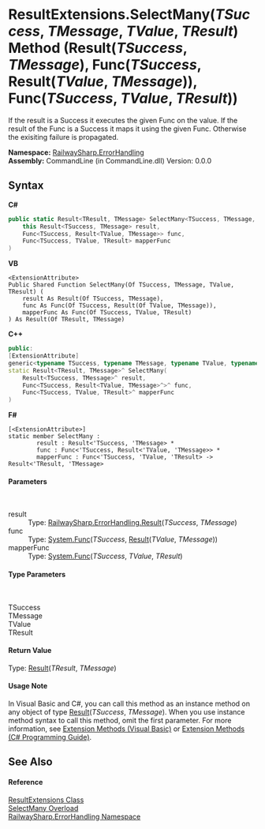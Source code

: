 # ResultExtensions.SelectMany(*TSuccess*, *TMessage*, *TValue*, *TResult*) Method (Result(*TSuccess*, *TMessage*), Func(*TSuccess*, Result(*TValue*, *TMessage*)), Func(*TSuccess*, *TValue*, *TResult*))
 

If the result is a Success it executes the given Func on the value. If the result of the Func is a Success it maps it using the given Func. Otherwise the exisiting failure is propagated.

**Namespace:**&nbsp;<a href="N_RailwaySharp_ErrorHandling">RailwaySharp.ErrorHandling</a><br />**Assembly:**&nbsp;CommandLine (in CommandLine.dll) Version: 0.0.0

## Syntax

**C#**<br />
``` C#
public static Result<TResult, TMessage> SelectMany<TSuccess, TMessage, TValue, TResult>(
	this Result<TSuccess, TMessage> result,
	Func<TSuccess, Result<TValue, TMessage>> func,
	Func<TSuccess, TValue, TResult> mapperFunc
)

```

**VB**<br />
``` VB
<ExtensionAttribute>
Public Shared Function SelectMany(Of TSuccess, TMessage, TValue, TResult) ( 
	result As Result(Of TSuccess, TMessage),
	func As Func(Of TSuccess, Result(Of TValue, TMessage)),
	mapperFunc As Func(Of TSuccess, TValue, TResult)
) As Result(Of TResult, TMessage)
```

**C++**<br />
``` C++
public:
[ExtensionAttribute]
generic<typename TSuccess, typename TMessage, typename TValue, typename TResult>
static Result<TResult, TMessage>^ SelectMany(
	Result<TSuccess, TMessage>^ result, 
	Func<TSuccess, Result<TValue, TMessage>^>^ func, 
	Func<TSuccess, TValue, TResult>^ mapperFunc
)
```

**F#**<br />
``` F#
[<ExtensionAttribute>]
static member SelectMany : 
        result : Result<'TSuccess, 'TMessage> * 
        func : Func<'TSuccess, Result<'TValue, 'TMessage>> * 
        mapperFunc : Func<'TSuccess, 'TValue, 'TResult> -> Result<'TResult, 'TMessage> 

```


#### Parameters
&nbsp;<dl><dt>result</dt><dd>Type: <a href="T_RailwaySharp_ErrorHandling_Result_2">RailwaySharp.ErrorHandling.Result</a>(*TSuccess*, *TMessage*)<br /></dd><dt>func</dt><dd>Type: <a href="https://docs.microsoft.com/dotnet/api/system.func-2" target="_blank">System.Func</a>(*TSuccess*, <a href="T_RailwaySharp_ErrorHandling_Result_2">Result</a>(*TValue*, *TMessage*))<br /></dd><dt>mapperFunc</dt><dd>Type: <a href="https://docs.microsoft.com/dotnet/api/system.func-3" target="_blank">System.Func</a>(*TSuccess*, *TValue*, *TResult*)<br /></dd></dl>

#### Type Parameters
&nbsp;<dl><dt>TSuccess</dt><dd /><dt>TMessage</dt><dd /><dt>TValue</dt><dd /><dt>TResult</dt><dd /></dl>

#### Return Value
Type: <a href="T_RailwaySharp_ErrorHandling_Result_2">Result</a>(*TResult*, *TMessage*)

#### Usage Note
In Visual Basic and C#, you can call this method as an instance method on any object of type <a href="T_RailwaySharp_ErrorHandling_Result_2">Result</a>(*TSuccess*, *TMessage*). When you use instance method syntax to call this method, omit the first parameter. For more information, see <a href="https://docs.microsoft.com/dotnet/visual-basic/programming-guide/language-features/procedures/extension-methods">Extension Methods (Visual Basic)</a> or <a href="https://docs.microsoft.com/dotnet/csharp/programming-guide/classes-and-structs/extension-methods">Extension Methods (C# Programming Guide)</a>.

## See Also


#### Reference
<a href="T_RailwaySharp_ErrorHandling_ResultExtensions">ResultExtensions Class</a><br /><a href="Overload_RailwaySharp_ErrorHandling_ResultExtensions_SelectMany">SelectMany Overload</a><br /><a href="N_RailwaySharp_ErrorHandling">RailwaySharp.ErrorHandling Namespace</a><br />